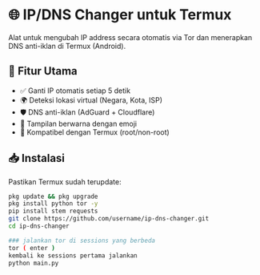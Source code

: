 # 🌐 IP/DNS Changer untuk Termux

Alat untuk mengubah IP address secara otomatis via Tor dan menerapkan DNS anti-iklan di Termux (Android).

## 🔧 Fitur Utama
- ✅ Ganti IP otomatis setiap 5 detik
- 🌍 Deteksi lokasi virtual (Negara, Kota, ISP)
- 🛡️ DNS anti-iklan (AdGuard + Cloudflare)
- 🎨 Tampilan berwarna dengan emoji
- 📱 Kompatibel dengan Termux (root/non-root)

## 📥 Instalasi
Pastikan Termux sudah terupdate:
```bash
pkg update && pkg upgrade
pkg install python tor -y
pip install stem requests
git clone https://github.com/username/ip-dns-changer.git
cd ip-dns-changer

### jalankan tor di sessions yang berbeda
tor ( enter )
kembali ke sessions pertama jalankan
python main.py
